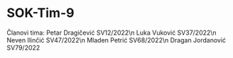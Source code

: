 # SOK-Tim-9

Članovi tima:
Petar Dragičević SV12/2022\n
Luka Vuković SV37/2022\n
Neven Ilinčić SV47/2022\n
Mladen Petrić SV68/2022\n
Dragan Jordanović SV79/2022
